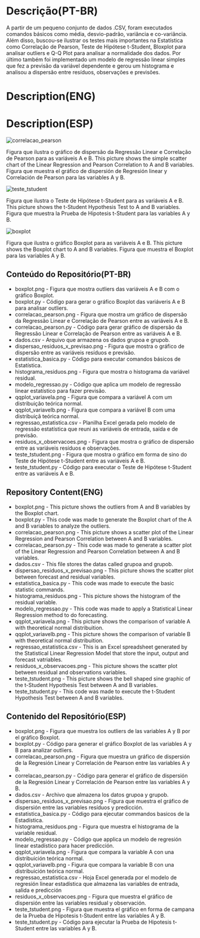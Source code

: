 # Descrição(PT-BR)
A partir de um pequeno conjunto de dados .CSV, foram executados comandos básicos como média, desvio-padrão, variância e co-variãncia. Além disso, buscou-se ilustrar os testes mais importantes na Estatística como Correlação de Pearson, Teste de Hipótese t-Student, Bloxplot para analisar outliers e Q-Q Plot para analisar a normalidade dos dados. Por último também foi implementado um modelo de regressão linear simples que fez a previsão da variável dependente e gerou um histograma e analisou a dispersão entre resíduos, observações e previsões.  

# Description(ENG)
# Description(ESP)
![correlacao_pearson](https://github.com/wilmorales21/Scripts/assets/80546143/7b66ebff-b877-4250-8f7c-59f185879cef)

Figura que ilustra o gráfico de dispersão da Regressão Linear e Correlação de Pearson para as variáveis A e B. This picture shows the simple scatter chart of the Linear Regression and Pearson Correlation to A and B variables. Figura que muestra el gráfico de dispersión de Regresión linear y Correlación de Pearson para las variables A y B. 

![teste_tstudent](https://github.com/wilmorales21/Scripts/assets/80546143/3c1a5be4-1da7-40e3-9cfd-d52e1a50d4ed)

Figura que ilustra o Teste de Hipótese t-Student para as variáveis A e B. This picture shows the t-Student Hypothesis Test to A and B variables. Figura que muestra la Prueba de Hipotesis t-Student para las variables A y B.

![boxplot](https://github.com/wilmorales21/Scripts/assets/80546143/e3d6718a-275b-4d14-b164-d4ddeb1314d3)

Figura que ilustra o gráfico Boxplot para as variáveis A e B. This picture shows the Boxplot chart to A and B variables. Figura que muestra el Boxplot para las variables A y B.

## Conteúdo do Repositório(PT-BR)
+ boxplot.png - Figura que mostra outliers das variáveis A e B com o gráfico Boxplot.
+ boxplot.py - Código para gerar o gráfico Boxplot das variáveris A e B para analisar outliers.
+ correlacao_pearson.png - Figura que mostra um gráfico de dispersão da Regressão Linear e Correlação de Pearson entre as variáveis A e B. 
+ correlacao_pearson.py - Código para gerar gráfico de dispersão da Regressão Linear e Correlação de Pearson entre as variáveis A e B.
+ dados.csv - Arquivo que armazena os dados grupoa e grupob.
+ dispersao_residuos_x_previsao.png - Figura que mostra o gráfico de dispersão entre as variáveis resíduos e previsão.
+ estatistica_basica.py - Código para executar comandos básicos de Estatística.
+ histograma_residuos.png - Figura que mostra o histograma da variável residual.
+ modelo_regressao.py - Código que aplica um modelo de regressão linear estatístico para fazer previsão.
+ qqplot_variavela.png - Figura que compara a variável A com um distribuição teórica normal.
+ qqplot_variavelb.png - Figura que compara a variável B com uma distribuiçã teórica normal.
+ regressao_estatistica.csv - Planilha Excel gerada pelo modelo de regressão estatística que reuni as variáveis de entrada, saída e de previsão.  
+ residuos_x_observacoes.png - Figura que mostra o gráfico de dispersão entre as variáveis resíduos e observações.
+ teste_tstudent.png - Figura que mostra o gráfico em forma de sino do Teste de Hipótese t-Student entre as variáveis A e B.
+ teste_tstudent.py - Código para executar o Teste de Hipótese t-Student entre as variáveis A e B.
   
## Repository Content(ENG)
+ boxplot.png - This picture shows the outliers from A and B variables by the Boxplot chart.
+ boxplot.py - This code was made to generate the Boxplot chart of the A and B variables to analyze the outliers.
+ correlacao_pearson.png - This picture shows a scatter plot of the Linear Regression and Pearson Correlation between A and B variables.
+ correlacao_pearson.py - This code was made to generate a scatter plot of the Linear Regression and Pearson Correlation between A and B variables.
+ dados.csv - This file stores the datas called grupoa and grupob.
+ dispersao_residuos_x_previsao.png - This picture shows the scatter plot between forecast and residual variables.
+ estatistica_basica.py - This code was made to execute the basic statistic commands.
+ histograma_residuos.png - This picture shows the histogram of the residual variable.
+ modelo_regressao.py - This code was made to apply a Statistical Linear Regression method to do forecasting.
+ qqplot_variavela.png - This picture shows the comparison of variable A with theoretical normal distribuition. 
+ qqplot_variavelb.png - This picture shows the comparison of variable B with theoretical normal distribuition.
+ regressao_estatistica.csv - This is an Excel spreadsheet generated by the Statistical Linear Regression Model that store the input, output and forecast vatriables.
+ residuos_x_observacoes.png - This picture shows the scatter plot between residual and observations variables.
+ teste_tstudent.png - This picture shows the bell shaped sine graphic of the t-Student Hypothesis Test between A and B variables. 
+ teste_tstudent.py - This code was made to execute the t-Student Hypothesis Test between A and B variables.

## Contenido del Repositório(ESP)
+ boxplot.png - Figura que muestra los outliers  de las variables A y B por el gráfico Boxplot.
+ boxplot.py - Código para generar el gráfico Boxplot de las variables A y B para analizar outliers.
+ correlacao_pearson.png - Figura que muestra un gráfico de dispersión de la Regresión Linear y Correlación de Pearson entre las variables A y B.
+ correlacao_pearson.py - Código para generar el gráfico de dispersión de la Regresión Linear y Correlación de Pearson entre las variables A y B. 
+ dados.csv - Archivo que almazena los datos grupoa y grupob.
+ dispersao_residuos_x_previsao.png - Figura que muestra el gráfico de dispersión entre las variables resíduos y predicción.
+ estatistica_basica.py - Código para ejecutar commandos basicos de la Estadística.
+ histograma_residuos.png - Figura que muestra el histograma de la variable residual.
+ modelo_regressao.py - Código que applica un modelo de regresión linear estadístico para hacer predicción.
+ qqplot_variavela.png - Figura que compara la variable A con una distribuición teórica normal.
+ qqplot_variavelb.png - Figura que compara la variable B con una distribuición teórica normal.
+ regressao_estatistica.csv - Hoja Excel generada por el modelo de regresión linear estadística que almazena las variables de entrada, salida e predicción
+ residuos_x_observacoes.png - Figura que muestra el gráfico de dispersión entre las variables residual y observación.
+ teste_tstudent.png - Figura que muestra el gráfico en forma de campana de la Prueba de Hipotesis t-Student entre las variables A y B.
+ teste_tstudent.py - Código para ejecutar la Prueba de Hipotesis t-Student entre las variables A y B.
